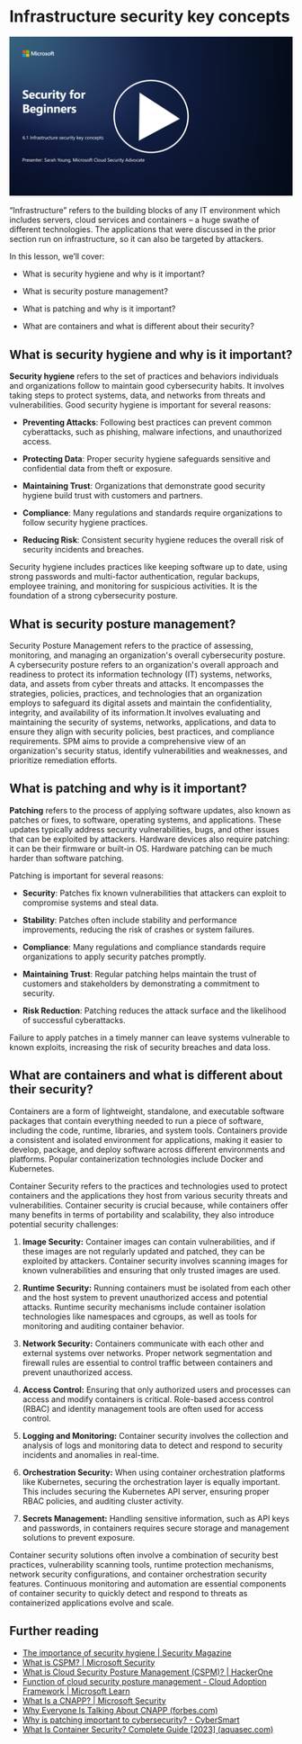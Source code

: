 # Infrastructure security key concepts

[![Watch the video](images/6-1_placeholder.png)](https://learn-video.azurefd.net/vod/player?id=729d969e-c8ce-4889-aaa0-e5d92658ed62)

“Infrastructure” refers to the building blocks of any IT environment which includes servers, cloud services and containers – a huge swathe of different technologies. The applications that were discussed in the prior section run on infrastructure, so it can also be targeted by attackers.

In this lesson, we’ll cover:

- What is security hygiene and why is it important?

- What is security posture management?

- What is patching and why is it important?

- What are containers and what is different about their security?

## What is security hygiene and why is it important?

**Security hygiene** refers to the set of practices and behaviors individuals and organizations follow to maintain good cybersecurity habits. It involves taking steps to protect systems, data, and networks from threats and vulnerabilities. Good security hygiene is important for several reasons:

- **Preventing Attacks**: Following best practices can prevent common cyberattacks, such as phishing, malware infections, and unauthorized access.

- **Protecting Data**: Proper security hygiene safeguards sensitive and confidential data from theft or exposure.

- **Maintaining Trust**: Organizations that demonstrate good security hygiene build trust with customers and partners.

- **Compliance**: Many regulations and standards require organizations to follow security hygiene practices.

- **Reducing Risk**: Consistent security hygiene reduces the overall risk of security incidents and breaches.

Security hygiene includes practices like keeping software up to date, using strong passwords and multi-factor authentication, regular backups, employee training, and monitoring for suspicious activities. It is the foundation of a strong cybersecurity posture.

## What is security posture management?

Security Posture Management refers to the practice of assessing, monitoring, and managing an organization's overall cybersecurity posture. A cybersecurity posture refers to an organization's overall approach and readiness to protect its information technology (IT) systems, networks, data, and assets from cyber threats and attacks. It encompasses the strategies, policies, practices, and technologies that an organization employs to safeguard its digital assets and maintain the confidentiality, integrity, and availability of its information.It involves evaluating and maintaining the security of systems, networks, applications, and data to ensure they align with security policies, best practices, and compliance requirements. SPM aims to provide a comprehensive view of an organization's security status, identify vulnerabilities and weaknesses, and prioritize remediation efforts.

## What is patching and why is it important?

**Patching** refers to the process of applying software updates, also known as patches or fixes, to software, operating systems, and applications. These updates typically address security vulnerabilities, bugs, and other issues that can be exploited by attackers. Hardware devices also require patching: it can be their firmware or built-in OS. Hardware patching can be much harder than software patching. 

Patching is important for several reasons:

- **Security**: Patches fix known vulnerabilities that attackers can exploit to compromise systems and steal data.

- **Stability**: Patches often include stability and performance improvements, reducing the risk of crashes or system failures.

- **Compliance**: Many regulations and compliance standards require organizations to apply security patches promptly.

- **Maintaining Trust**: Regular patching helps maintain the trust of customers and stakeholders by demonstrating a commitment to security.

- **Risk Reduction**: Patching reduces the attack surface and the likelihood of successful cyberattacks.

Failure to apply patches in a timely manner can leave systems vulnerable to known exploits, increasing the risk of security breaches and data loss.

## What are containers and what is different about their security?

Containers are a form of lightweight, standalone, and executable software packages that contain everything needed to run a piece of software, including the code, runtime, libraries, and system tools. Containers provide a consistent and isolated environment for applications, making it easier to develop, package, and deploy software across different environments and platforms. Popular containerization technologies include Docker and Kubernetes.

Container Security refers to the practices and technologies used to protect containers and the applications they host from various security threats and vulnerabilities. Container security is crucial because, while containers offer many benefits in terms of portability and scalability, they also introduce potential security challenges:

1.  **Image Security:** Container images can contain vulnerabilities, and if these images are not regularly updated and patched, they can be exploited by attackers. Container security involves scanning images for known vulnerabilities and ensuring that only trusted images are used.
    
2.  **Runtime Security:** Running containers must be isolated from each other and the host system to prevent unauthorized access and potential attacks. Runtime security mechanisms include container isolation technologies like namespaces and cgroups, as well as tools for monitoring and auditing container behavior.
    
3.  **Network Security:** Containers communicate with each other and external systems over networks. Proper network segmentation and firewall rules are essential to control traffic between containers and prevent unauthorized access.
    
4.  **Access Control:** Ensuring that only authorized users and processes can access and modify containers is critical. Role-based access control (RBAC) and identity management tools are often used for access control.
    
5.  **Logging and Monitoring:** Container security involves the collection and analysis of logs and monitoring data to detect and respond to security incidents and anomalies in real-time.
    
6.  **Orchestration Security:** When using container orchestration platforms like Kubernetes, securing the orchestration layer is equally important. This includes securing the Kubernetes API server, ensuring proper RBAC policies, and auditing cluster activity.
    
7.  **Secrets Management:** Handling sensitive information, such as API keys and passwords, in containers requires secure storage and management solutions to prevent exposure.
    

Container security solutions often involve a combination of security best practices, vulnerability scanning tools, runtime protection mechanisms, network security configurations, and container orchestration security features. Continuous monitoring and automation are essential components of container security to quickly detect and respond to threats as containerized applications evolve and scale.

## Further reading

- [The importance of security hygiene | Security Magazine](https://www.securitymagazine.com/articles/99510-the-importance-of-security-hygiene)
- [What is CSPM? | Microsoft Security](https://www.microsoft.com/en-us/security/business/security-101/what-is-cspm?WT.mc_id=academic-96948-sayoung)
- [What is Cloud Security Posture Management (CSPM)? | HackerOne](https://www.hackerone.com/knowledge-center/what-cloud-security-posture-management)
- [Function of cloud security posture management - Cloud Adoption Framework | Microsoft Learn](https://learn.microsoft.com/en-us/azure/cloud-adoption-framework/organize/cloud-security-posture-management?WT.mc_id=academic-96948-sayoung)
- [What Is a CNAPP? | Microsoft Security](https://www.microsoft.com/en-us/security/business/security-101/what-is-cnapp)
- [Why Everyone Is Talking About CNAPP (forbes.com)](https://www.forbes.com/sites/forbestechcouncil/2021/12/10/why-everyone-is-talking-about-cnapp/?sh=567275ca1549)
- [Why is patching important to cybersecurity? - CyberSmart](https://cybersmart.co.uk/blog/why-is-patching-important-to-cybersecurity/)
- [What Is Container Security? Complete Guide [2023] (aquasec.com)](https://www.aquasec.com/cloud-native-academy/container-security/container-security/)


